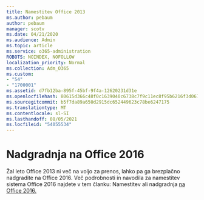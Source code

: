 ```yaml
---
title: Namestitev Office 2013
ms.author: pebaum
author: pebaum
manager: scotv
ms.date: 04/21/2020
ms.audience: Admin
ms.topic: article
ms.service: o365-administration
ROBOTS: NOINDEX, NOFOLLOW
localization_priority: Normal
ms.collection: Adm_O365
ms.custom:
- "54"
- "1700001"
ms.assetid: d7fb12ba-895f-45bf-9f4a-12620231d31e
ms.openlocfilehash: 80615d366c48f0c1639040c6738c7f9c11ec8f95b6216f3d0671a0d58b8df767
ms.sourcegitcommit: b5f7da89a650d2915dc652449623c78be6247175
ms.translationtype: MT
ms.contentlocale: sl-SI
ms.lasthandoff: 08/05/2021
ms.locfileid: "54055534"
---
```

# <a name="upgrade-to-office-2016"></a>Nadgradnja na Office 2016

Žal leto Office 2013 ni več na voljo za prenos, lahko pa ga brezplačno nadgradite na Office 2016. Več podrobnosti in navodila za namestitev sistema Office 2016 najdete v tem članku: Namestitev ali nadgradnja [na Office 2016.](https://support.office.com/article/Office-2013-is-no-longer-available-for-installation-with-an-Office-365-subscription-de68fd95-553a-4c38-b1b5-e4205b96fc75.aspx)
  